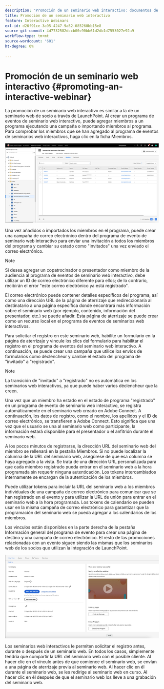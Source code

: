 ```yaml
---
description: 'Promoción de un seminario web interactivo: documentos de Marketo, documentación del producto'
title: Promoción de un seminario web interactivo
feature: Interactive Webinars
exl-id: d26f91ce-3a95-4247-9a52-085260bb15e8
source-git-commit: 4d7732582dccb00c90bb61d2db1d7553027e92a9
workflow-type: tm+mt
source-wordcount: '601'
ht-degree: 0%

---
```


# Promoción de un seminario web interactivo {#promoting-an-interactive-webinar}

La promoción de un seminario web interactivo es similar a la de un seminario web de socio a través de LaunchPoint. Al crear un programa de eventos de seminario web interactivo, puede agregar miembros a un programa ejecutando una campaña o importando miembros al programa. Para comprobar los miembros que se han agregado al programa de eventos de seminarios web interactivos, haga clic en la ficha Miembros.

![](assets/promoting-an-interactive-webinar-1.png)

Una vez añadidos o importados los miembros en el programa, puede crear una campaña de correo electrónico dentro del programa de evento de seminario web interactivo para enviar una invitación a todos los miembros del programa y cambiar su estado como &quot;invitados&quot; una vez enviado el correo electrónico.

>[!NOTE]
>
>Si desea agregar un copatrocinador o presentador como miembro de la audiencia al programa de eventos de seminario web interactivo, debe utilizar un ID de correo electrónico diferente para ellos; de lo contrario, recibirán el error &quot;este correo electrónico ya está registrado&quot;.

El correo electrónico puede contener detalles específicos del programa, así como una dirección URL de la página de aterrizaje que redireccionaría al destinatario a una página específica donde encontrará más información sobre el seminario web (por ejemplo, contenido, información del presentador, etc.) se puede añadir. Esta página de aterrizaje se puede crear como un recurso local en el programa de eventos de seminarios web interactivos.

Para solicitar el registro en este seminario web, habilite un formulario en la página de aterrizaje y vincule los clics del formulario para habilitar el registro en el programa de eventos del seminario web interactivo. A continuación, se puede crear una campaña que utilice los envíos de formularios como déclencheur y cambie el estado del programa de &quot;invitado&quot; a &quot;registrado&quot;.

>[!NOTE]
>
>La transición de &quot;invitado&quot; a &quot;registrado&quot; no es automática en los seminarios web interactivos, ya que puede haber varios déclencheur que la creen.

Una vez que un miembro ha estado en el estado de programa &quot;registrado&quot; en un programa de evento de seminario web interactivo, se registra automáticamente en el seminario web creado en Adobe Connect. A continuación, los datos de registro, como el nombre, los apellidos y el ID de correo electrónico, se transfieren a Adobe Connect. Esto significa que una vez que el usuario se una al seminario web como participante, la información estará disponible para el presentador o el anfitrión durante el seminario web.

A los pocos minutos de registrarse, la dirección URL del seminario web del miembro se rellenará en la pestaña Miembros. Si no puede localizar la columna de la URL del seminario web, asegúrese de que esa columna se haya agregado a la vista. Se trata de una dirección URL personalizada para que cada miembro registrado pueda entrar en el seminario web a la hora programada sin requerir ninguna autenticación. Los tokens intercambiados internamente se encargan de la autenticación de los miembros.

Puede utilizar tokens para incluir la URL del seminario web a los miembros individuales de una campaña de correo electrónico para comunicar que se han registrado en el evento y para utilizar la URL de unión para entrar en el seminario web a la hora programada. Los tokens de calendario se pueden usar en la misma campaña de correo electrónico para garantizar que la programación del seminario web se pueda agregar a los calendarios de los miembros.

Los vínculos están disponibles en la parte derecha de la pestaña Información general del programa de evento para crear una página de destino y una campaña de correo electrónico. El resto de las promociones relacionadas con un evento siguen siendo las mismas que los seminarios web de los socios que utilizan la integración de LaunchPoint.

![](assets/promoting-an-interactive-webinar-2.png)

Los seminarios web interactivos le permiten solicitar el registro antes, durante o después de un seminario web. En todos los casos, simplemente tendría que compartir la URL del seminario web con el posible cliente. Al hacer clic en el vínculo antes de que comience el seminario web, se envían a una página de aterrizaje previa al seminario web. Al hacer clic en él durante el seminario web, se les redirige al seminario web en curso. Al hacer clic en él después de que el seminario web los lleve a una grabación del seminario web.
